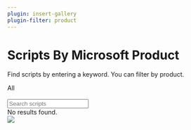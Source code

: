 ```yaml
---
plugin: insert-gallery
plugin-filter: product
---
```


# Scripts By Microsoft Product

Find scripts by entering a keyword. You can filter by product.

<section class="filter-section">

<div id="filters" class="sample-list filter-list float-r">
    <div id="post-sample-filter-all" class="sampletype-item filter-choice active" data-filter="*" title="All">
        All
    </div>
    <div id="post-sample-filter-112" class="sampletype-item filter-choice sharepoint" data-filter="[data-products*='sharepoint']"
            title="SharePoint"></div>
    <div id="post-sample-filter-111" class="sampletype-item filter-choice teams" data-filter="[data-products*='teams']"
            title="Teams"></div>
    <div id="post-sample-filter-113" class="sampletype-item filter-choice graph" data-filter="[data-products*='graph']"
            title="Microsoft Graph"></div>
    <div id="post-sample-filter-114" class="sampletype-item filter-choice azuread" data-filter="[data-products*='azuread']"
            title="Azure AD"></div>
    <div id="post-sample-filter-115" class="sampletype-item filter-choice todo" data-filter="[data-products*='microsoft to do']"
            title="Microsoft To Do"></div>
    <div id="post-sample-filter-116" class="sampletype-item filter-choice powerautomate" data-filter="[data-products*='power automate']"
            title="Power Automate"></div>
    <div id="post-sample-filter-117" class="sampletype-item filter-choice powerapps" data-filter="[data-products*='powerapps']"
            title="Power Apps"></div>
</div>

<div class="search-input-wrapper float-l" aria-hidden="true">
    <div class="icon-container">
        &nbsp;
    </div>
    <input id="post-search-input" class="search-input" placeholder="Search scripts">
</div>

<div class="well">
    <div class="button-group filters-button-group">
    </div>
</div>

</section>

<div class="grid" id="sample-listing">
    <div class="grid-sizer"></div>

</div>

<div id="noresults">
    No results found.
</div>


<img src="https://m365-visitor-stats.azurewebsites.net/script-samples/byproduct" aria-hidden="true" />